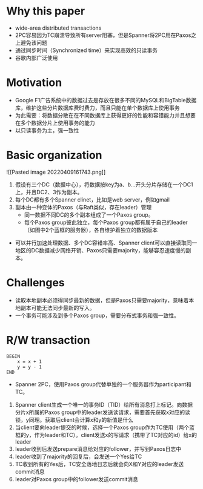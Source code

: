 # Why this paper
- wide-area distributed transactions
- 2PC容易因为TC崩溃导致所有server阻塞，但是Spanner将2PC用在Paxos之上避免该问题
- 通过同步时间（Synchronized time）来实现高效的只读事务
- 谷歌内部广泛使用 
# Motivation
- Google F1广告系统中的数据过去是存放在很多不同的MySQL和BigTable数据库，维护这些分片数据库费时费力，而且只能在单个数据库上使用事务
- 为此需要：将数据分散在在不同数据库上获得更好的性能和容错能力并且想要在多个数据分片上使用事务的能力
- 以只读事务为主，强一致性
# Basic organization
![[Pasted image 20220409161743.png]]
1. 假设有三个DC（数据中心），将数据按key为a、b...开头分片存储在一个DC1上，并且DC2、3作为副本。
2. 每个DC都有多个Spanner clinet，比如是web server，例如gmail
3. 副本由一种变体的Paxos（与Raft类似，存在leader）管理
	- 同一数据不同DC的多个副本组成了一个Paxos group。
	- 每个Paxos group彼此独立，每个Paxos group都有属于自己的leader（如图中2个蓝框的服务器），各自维护着独立的数据版本
- 可以并行加速处理数据、多个DC容错率高、Spanner  client可以直接读取同一地区的DC数据减少网络开销、Paxos只需要majority，能够容忍速度慢的副本。
# Challenges
- 读取本地副本必须得同步最新的数据，但是Paxos只需要majority，意味着本地副本可能无法同步最新的写入。
- 一个事务可能涉及到多个Paxos group，需要分布式事务和强一致性。
# R/W transaction
```
BEGIN
    x = x + 1
    y = y - 1
END
```
- Spanner 2PC，使用Paxos group代替单独的一个服务器作为participant和TC。
1. Spanner client生成一个唯一的事务ID（TID）给所有消息打上标记。向数据分片x所属的Paxos group中的leader发送读请求，需要首先获取x对应的读锁，y同理。获取后client会计算x和y的新值是什么
2. 当client要向leader提交的时候，选择一个Paxos group作为TC使用（两个蓝框的y，作为leader和TC）。client发送x的写请求（携带了TC对应的id）给x的leader
3. leader收到后发送prepare消息给对应的follower，并写到Paxos日志中
4. leader收到了majority的回复后，会发送一个Yes给TC
5. TC收到所有的Yes后，TC安全落地日志后就会向X和Y对应的leader发送commit消息
6. leader对Paxos group中的follower发送commit消息


